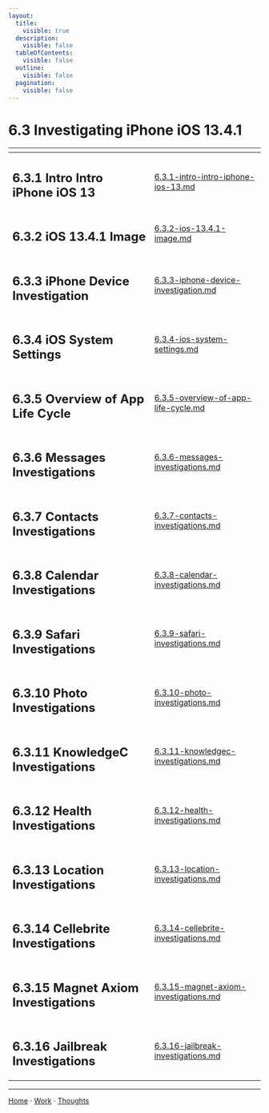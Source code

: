 ```yaml
---
layout:
  title:
    visible: true
  description:
    visible: false
  tableOfContents:
    visible: false
  outline:
    visible: false
  pagination:
    visible: false
---
```


# 6.3 Investigating iPhone iOS 13.4.1

<table data-view="cards">
  <thead>
    <tr>
      <th></th>
      <th data-hidden data-card-target data-type="content-ref"></th>
    </tr>
  </thead>
  <tbody>
    <tr>
      <td><h2>6.3.1 Intro Intro iPhone iOS 13</h2></td>
      <td><a href="6.3.1-intro-intro-iphone-ios-13.md">6.3.1-intro-intro-iphone-ios-13.md</a></td>
    </tr>
    <tr>
      <td><h2>6.3.2 iOS 13.4.1 Image</h2></td>
      <td><a href="6.3.2-ios-13.4.1-image.md">6.3.2-ios-13.4.1-image.md</a></td>
    </tr>
    <tr>
      <td><h2>6.3.3 iPhone Device Investigation</h2></td>
      <td><a href="6.3.3-iphone-device-investigation.md">6.3.3-iphone-device-investigation.md</a></td>
    </tr>
    <tr>
      <td><h2>6.3.4 iOS System Settings</h2></td>
      <td><a href="6.3.4-ios-system-settings.md">6.3.4-ios-system-settings.md</a></td>
    </tr>
    <tr>
      <td><h2>6.3.5 Overview of App Life Cycle</h2></td>
      <td><a href="6.3.5-overview-of-app-life-cycle.md">6.3.5-overview-of-app-life-cycle.md</a></td>
    </tr>
    <tr>
      <td><h2>6.3.6 Messages Investigations</h2></td>
      <td><a href="6.3.6-messages-investigations.md">6.3.6-messages-investigations.md</a></td>
    </tr>
    <tr>
      <td><h2>6.3.7 Contacts Investigations</h2></td>
      <td><a href="6.3.7-contacts-investigations.md">6.3.7-contacts-investigations.md</a></td>
    </tr>
    <tr>
      <td><h2>6.3.8 Calendar Investigations</h2></td>
      <td><a href="6.3.8-calendar-investigations.md">6.3.8-calendar-investigations.md</a></td>
    </tr>
    <tr>
      <td><h2>6.3.9 Safari Investigations</h2></td>
      <td><a href="6.3.9-safari-investigations.md">6.3.9-safari-investigations.md</a></td>
    </tr>
    <tr>
      <td><h2>6.3.10 Photo Investigations</h2></td>
      <td><a href="6.3.10-photo-investigations.md">6.3.10-photo-investigations.md</a></td>
    </tr>
    <tr>
      <td><h2>6.3.11 KnowledgeC Investigations</h2></td>
      <td><a href="6.3.11-knowledgec-investigations.md">6.3.11-knowledgec-investigations.md</a></td>
    </tr>
    <tr>
      <td><h2>6.3.12 Health Investigations</h2></td>
      <td><a href="6.3.12-health-investigations.md">6.3.12-health-investigations.md</a></td>
    </tr>
    <tr>
      <td><h2>6.3.13 Location Investigations</h2></td>
      <td><a href="6.3.13-location-investigations.md">6.3.13-location-investigations.md</a></td>
    </tr>
    <tr>
      <td><h2>6.3.14 Cellebrite Investigations</h2></td>
      <td><a href="6.3.14-cellebrite-investigations.md">6.3.14-cellebrite-investigations.md</a></td>
    </tr>
    <tr>
      <td><h2>6.3.15 Magnet Axiom Investigations</h2></td>
      <td><a href="6.3.15-magnet-axiom-investigations.md">6.3.15-magnet-axiom-investigations.md</a></td>
    </tr>
    <tr>
      <td><h2>6.3.16 Jailbreak Investigations</h2></td>
      <td><a href="6.3.16-jailbreak-investigations.md">6.3.16-jailbreak-investigations.md</a></td>
    </tr>
  </tbody>
</table>

***

[Home](https://sophiecchen.gitbook.io/sophie-chen) ⋅ [Work](https://sophiecchen.gitbook.io/sophie-chen/work) ⋅ [Thoughts](https://sophiecchen.gitbook.io/sophie-chen/thoughts)